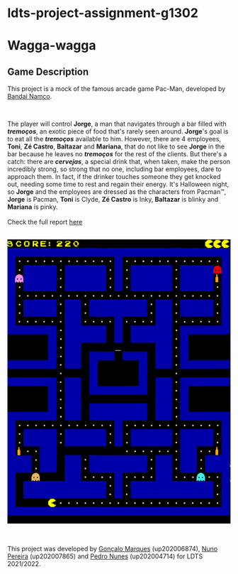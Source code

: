 # ldts-project-assignment-g1302
# Wagga-wagga

## Game Description

This project is a mock of the famous arcade game Pac-Man, developed by [Bandai Namco](https://en.bandainamcoent.eu/).  

<br/>

The player will control __Jorge__, a man that navigates through a bar filled with ___tremoços___, an exotic piece of food that's rarely seen around. __Jorge__'s goal is to eat all the ___tremoços___ available to him. However, there are 4 employees, __Toni__, __Zé Castro__, __Baltazar__ and __Mariana__, that do not like to see __Jorge__ in the bar because he leaves no ___tremoços___ for the rest of the clients. But there's a catch: there are ___cervejas___, a special drink that, when taken, make the person incredibly strong, so strong that no one, including bar employees, dare to approach them. In fact, if the drinker touches someone they get knocked out, needing some time to rest and regain their energy.
It's Halloween night, so __Jorge__ and the employees are dressed as the characters from Pacman™, __Jorge__ is Pacman, __Toni__ is Clyde, __Zé Castro__ is Inky, __Baltazar__ is blinky and __Mariana__ is pinky.  
<br />
Check the full report [here](docs/README.md)  
<br />


<p align="center">
<img src="docs/images/normal-map.png"/>
</p>  

<br/>

This project was developed by [Gonçalo Marques](https://github.com/GoncaloMarques-up) (up202006874), [Nuno Pereira](https://github.com/Naapperas) (up202007865) and [Pedro Nunes](https://github.com/pedronunes19) (up202004714) for LDTS 2021/2022.


